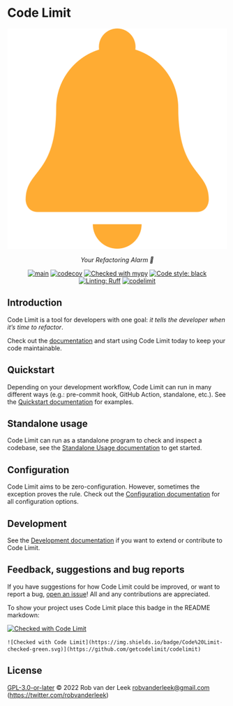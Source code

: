 # Code Limit

<div align="center">

![Logo](docs/assets/logo.png)

</div>

<div align="center">

  *Your Refactoring Alarm 🔔*

</div>

<div align="center">

[![main](https://github.com/getcodelimit/codelimit/actions/workflows/main.yml/badge.svg)](https://github.com/getcodelimit/codelimit/actions/workflows/main.yml)
[![codecov](https://codecov.io/gh/getcodelimit/codelimit/branch/main/graph/badge.svg?token=ZQBEAJVC2Y)](https://codecov.io/gh/getcodelimit/codelimit)
[![Checked with mypy](https://www.mypy-lang.org/static/mypy_badge.svg)](https://mypy-lang.org/)
[![Code style: black](https://img.shields.io/badge/code%20style-black-000000.svg)](https://github.com/psf/black)
[![Linting: Ruff](https://img.shields.io/endpoint?url=https://raw.githubusercontent.com/charliermarsh/ruff/main/assets/badge/v2.json)](https://github.com/astral-sh/ruff)
[![codelimit](https://codelimit.vercel.app/api/badge/getcodelimit/codelimit)](https://github.com/getcodelimit/codelimit)

</div>

## Introduction

Code Limit is a tool for developers with one goal: _it tells the developer when
it’s time to refactor_.

Check out the [documentation](https://getcodelimit.github.io) and start
using Code Limit today to keep your code maintainable.

## Quickstart

Depending on your development workflow, Code Limit can run in many different
ways (e.g.: pre-commit hook, GitHub Action, standalone, etc.). See the
[Quickstart documentation](https://getcodelimit.github.io/quickstart/) for
examples.

## Standalone usage

Code Limit can run as a standalone program to check and inspect a codebase, see
the [Standalone Usage documentation](https://getcodelimit.github.io/usage/) to
get started.

## Configuration

Code Limit aims to be zero-configuration. However, sometimes the exception
proves the rule. Check out the [Configuration
documentation](https://getcodelimit.github.io/configuration/) for all
configuration options.

## Development

See the [Development
documentation](https://getcodelimit.github.io/development) if you want to
extend or contribute to Code Limit.

## Feedback, suggestions and bug reports

If you have suggestions for how Code Limit could be improved, or want to report
a bug, [open an issue](https://github.com/getcodelimit/codelimit/issues)! All
and any contributions are appreciated.

To show your project uses Code Limit place this badge in the README markdown:

[![Checked with Code Limit](https://img.shields.io/badge/Code%20Limit-checked-green.svg)](https://github.com/getcodelimit/codelimit)

```
![Checked with Code Limit](https://img.shields.io/badge/Code%20Limit-checked-green.svg)](https://github.com/getcodelimit/codelimit)
```

## License

[GPL-3.0-or-later](LICENSE) © 2022 Rob van der Leek <robvanderleek@gmail.com>
(https://twitter.com/robvanderleek)

